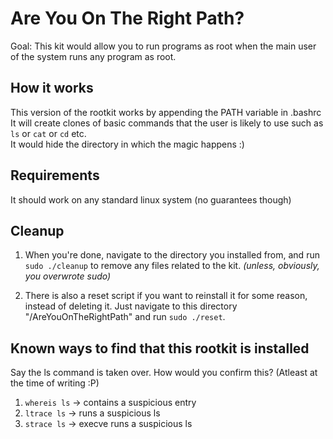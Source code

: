 # Are You On The Right Path?
Goal: This kit would allow you to run programs as root when the main user of the system runs any program as root.

## How it works
This version of the rootkit works by appending the PATH variable in .bashrc  
It will create clones of basic commands that the user is likely to use such as `ls` or `cat` or `cd` etc.  
It would hide the directory in which the magic happens :)

## Requirements

It should work on any standard linux system (no guarantees though)

## Cleanup
1. When you're done, navigate to the directory you installed from, and run `sudo ./cleanup` to remove any files related to the kit. _(unless, obviously, you overwrote sudo)_

2. There is also a reset script if you want to reinstall it for some reason, instead of deleting it. Just navigate to this directory "/AreYouOnTheRightPath" and run `sudo ./reset`.

## Known ways to find that this rootkit is installed
Say the ls command is taken over. How would you confirm this? (Atleast at the time of writing :P)

1. `whereis ls` -> contains a suspicious entry
2. `ltrace ls` -> runs a suspicious ls
3. `strace ls` -> execve runs a suspicious ls
